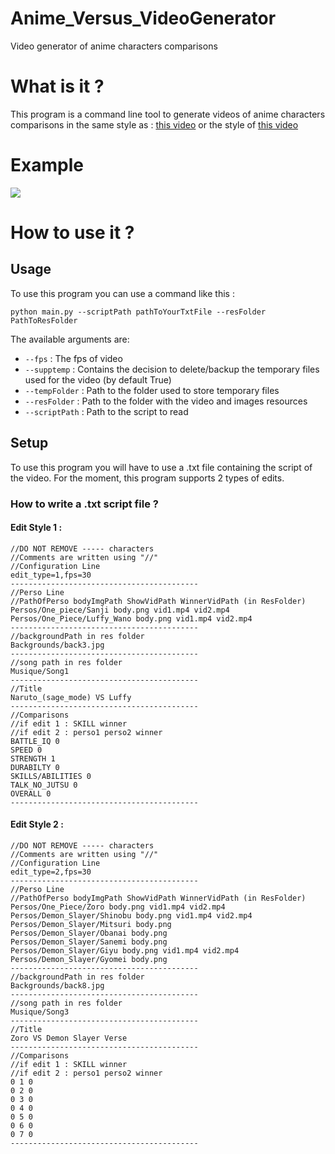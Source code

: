 # Anime_Versus_VideoGenerator
Video generator of anime characters comparisons

# What is it ?
This program is a command line tool to generate videos of anime characters comparisons in the same style as : [this video](https://www.youtube.com/shorts/wQrzgNojzug)
or the style of [this video](https://www.youtube.com/shorts/GL-gNR3gBA0)

# Example

![](https://github.com/HugoM25/Anime_Versus_Video_Generator/blob/master/vid1.gif)

# How to use it ?

<h2> Usage </h2>
To use this program you can use a command like this :

```Shell
python main.py --scriptPath pathToYourTxtFile --resFolder PathToResFolder
```

The available arguments are: 

- `--fps` : The fps of video
- `--supptemp` : Contains the decision to delete/backup the temporary files used for the video (by default True)
- `--tempFolder` : Path to the folder used to store temporary files
- `--resFolder` : Path to the folder with the video and images resources
- `--scriptPath` : Path to the script to read

<h2> Setup </h2>

To use this program you will have to use a .txt file containing the script of the video.
For the moment, this program supports 2 types of edits. 

<h3> How to write a .txt script file ? </h3>

<h4> Edit Style 1 : </h4>

```
//DO NOT REMOVE ----- characters
//Comments are written using "//" 
//Configuration Line
edit_type=1,fps=30
------------------------------------------
//Perso Line
//PathOfPerso bodyImgPath ShowVidPath WinnerVidPath (in ResFolder)
Persos/One_piece/Sanji body.png vid1.mp4 vid2.mp4
Persos/One_Piece/Luffy_Wano body.png vid1.mp4 vid2.mp4
------------------------------------------
//backgroundPath in res folder
Backgrounds/back3.jpg
------------------------------------------
//song path in res folder
Musique/Song1
------------------------------------------
//Title 
Naruto_(sage_mode) VS Luffy
------------------------------------------
//Comparisons
//if edit 1 : SKILL winner
//if edit 2 : perso1 perso2 winner
BATTLE_IQ 0
SPEED 0
STRENGTH 1
DURABILTY 0
SKILLS/ABILITIES 0
TALK_NO_JUTSU 0
OVERALL 0 
------------------------------------------
```

<h4> Edit Style 2 : </h4>

```
//DO NOT REMOVE ----- characters
//Comments are written using "//" 
//Configuration Line
edit_type=2,fps=30
------------------------------------------
//Perso Line
//PathOfPerso bodyImgPath ShowVidPath WinnerVidPath (in ResFolder)
Persos/One_Piece/Zoro body.png vid1.mp4 vid2.mp4
Persos/Demon_Slayer/Shinobu body.png vid1.mp4 vid2.mp4
Persos/Demon_Slayer/Mitsuri body.png
Persos/Demon_Slayer/Obanai body.png
Persos/Demon_Slayer/Sanemi body.png
Persos/Demon_Slayer/Giyu body.png vid1.mp4 vid2.mp4
Persos/Demon_Slayer/Gyomei body.png
------------------------------------------
//backgroundPath in res folder
Backgrounds/back8.jpg
------------------------------------------
//song path in res folder
Musique/Song3
------------------------------------------
//Title 
Zoro VS Demon Slayer Verse
------------------------------------------
//Comparisons
//if edit 1 : SKILL winner
//if edit 2 : perso1 perso2 winner
0 1 0
0 2 0
0 3 0
0 4 0
0 5 0 
0 6 0
0 7 0
------------------------------------------
```

